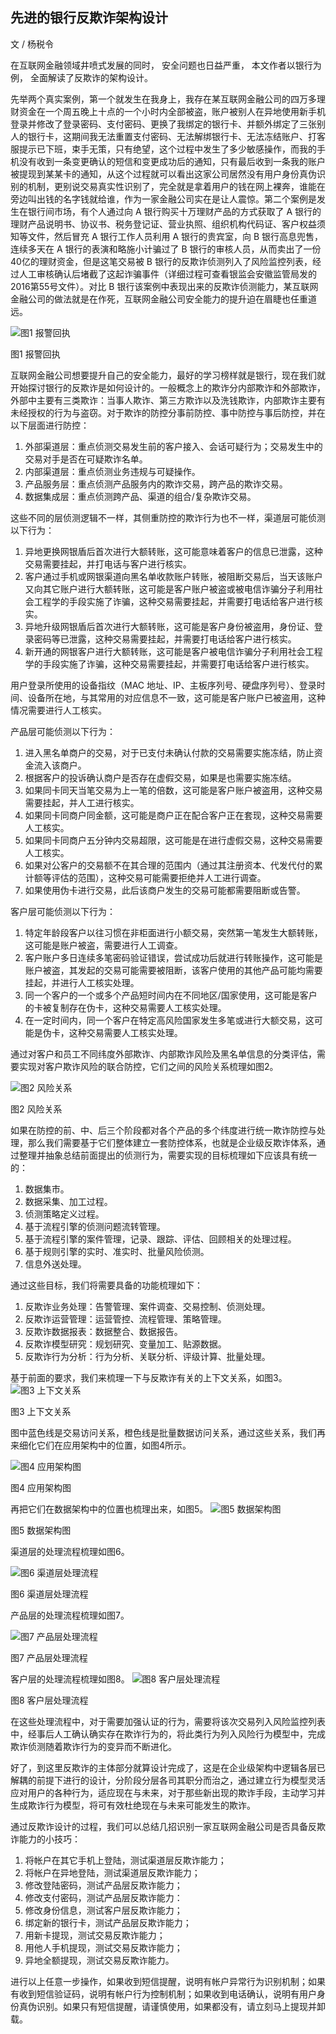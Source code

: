 ## 先进的银行反欺诈架构设计

文 / 杨税令

在互联网金融领域井喷式发展的同时， 安全问题也日益严重， 本文作者以银行为例， 全面解读了反欺诈的架构设计。

先举两个真实案例，第一个就发生在我身上，我存在某互联网金融公司的四万多理财资金在一个周五晚上十点的一个小时内全部被盗，账户被别人在异地使用新手机登录并修改了登录密码、支付密码、更换了我绑定的银行卡、并额外绑定了三张别人的银行卡，这期间我无法重置支付密码、无法解绑银行卡、无法冻结账户、打客服提示已下班，束手无策，只有绝望，这个过程中发生了多少敏感操作，而我的手机没有收到一条变更确认的短信和变更成功后的通知，只有最后收到一条我的账户被提现到某某卡的通知，从这个过程就可以看出这家公司居然没有用户身份真伪识别的机制，更别说交易真实性识别了，完全就是拿着用户的钱在网上裸奔，谁能在旁边叫出钱的名字钱就给谁，作为一家金融公司实在是让人震惊。第二个案例是发生在银行间市场，有个人通过向 A 银行购买十万理财产品的方式获取了 A 银行的理财产品说明书、协议书、税务登记证、营业执照、组织机构代码证、客户权益须知等文件，然后冒充 A 银行工作人员利用 A 银行的贵宾室，向 B 银行高息兜售，连续多天在 A 银行的表演和略施小计骗过了 B 银行的审核人员，从而卖出了一份40亿的理财资金，但是这笔交易被 B 银行的反欺诈侦测列入了风险监控列表，经过人工审核确认后堵截了这起诈骗事件（详细过程可查看银监会安徽监管局发的2016第55号文件）。对比 B 银行该案例中表现出来的反欺诈侦测能力，某互联网金融公司的做法就是在作死，互联网金融公司安全能力的提升迫在眉睫也任重道远。

<img src="http://ipad-cms.csdn.net/cms/attachment/201606/574e6b58af9f5.jpg" alt="图1 报警回执" title="图1 报警回执" />

图1 报警回执

互联网金融公司想要提升自己的安全能力，最好的学习榜样就是银行，现在我们就开始探讨银行的反欺诈是如何设计的。一般概念上的欺诈分内部欺诈和外部欺诈，外部中主要有三类欺诈：当事人欺诈、第三方欺诈以及洗钱欺诈，内部欺诈主要有未经授权的行为与盗窃。对于欺诈的防控分事前防控、事中防控与事后防控，并在以下层面进行防控：
1. 外部渠道层：重点侦测交易发生前的客户接入、会话可疑行为；交易发生中的交易对手是否在可疑欺诈名单。
2. 内部渠道层：重点侦测业务违规与可疑操作。
3. 产品服务层：重点侦测产品服务内的欺诈交易，跨产品的欺诈交易。
4. 数据集成层：重点侦测跨产品、渠道的组合/复杂欺诈交易。

这些不同的层侦测逻辑不一样，其侧重防控的欺诈行为也不一样，渠道层可能侦测以下行为：

1. 异地更换网银盾后首次进行大额转账，这可能意味着客户的信息已泄露，这种交易需要挂起，并打电话与客户进行核实。
2. 客户通过手机或网银渠道向黑名单收款账户转账，被阻断交易后，当天该账户又向其它账户进行大额转账，这可能是客户账户被盗或被电信诈骗分子利用社会工程学的手段实施了诈骗，这种交易需要挂起，并需要打电话给客户进行核实。
3. 异地升级网银盾后首次进行大额转账，这可能是客户身份被盗用，身份证、登录密码等已泄露，这种交易需要挂起，并需要打电话给客户进行核实。
4. 新开通的网银客户进行大额转账，这可能是客户被电信诈骗分子利用社会工程学的手段实施了诈骗，这种交易需要挂起，并需要打电话给客户进行核实。

用户登录所使用的设备指纹（MAC 地址、IP、主板序列号、硬盘序列号）、登录时间、设备所在地，与其常用的对应信息不一致，这可能是客户账户已被盗用，这种情况需要进行人工核实。

产品层可能侦测以下行为：
1. 进入黑名单商户的交易，对于已支付未确认付款的交易需要实施冻结，防止资金流入该商户。
2. 根据客户的投诉确认商户是否存在虚假交易，如果是也需要实施冻结。
3. 如果同卡同天当笔交易为上一笔的倍数，这可能是客户账户被盗用，这种交易需要挂起，并人工进行核实。
4. 如果同卡同商户同金额，这可能是商户正在配合客户正在套现，这种交易需要人工核实。
5. 如果同卡同商户五分钟内交易超限，这可能是在进行虚假交易，这种交易需要人工核实。
6. 如果对公客户的交易额不在其合理的范围内（通过其注册资本、代发代付的累计额等评估的范围），这种交易可能需要拒绝并人工进行调查。
7. 如果使用伪卡进行交易，此后该商户发生的交易可能都需要阻断或告警。

客户层可能侦测以下行为：
1. 特定年龄段客户以往习惯在非柜面进行小额交易，突然第一笔发生大额转账，这可能是账户被盗，需要进行人工调查。
2. 客户账户多日连续多笔密码验证错误，尝试成功后就进行转账操作，这可能是账户被盗，其发起的交易可能需要被阻断，该客户使用的其他产品可能均需要挂起，并进行人工核实处理。
3. 同一个客户的一个或多个产品短时间内在不同地区/国家使用，这可能是客户的卡被复制存在伪卡，这种交易需要人工核实处理。
4. 在一定时间内，同一个客户在特定高风险国家发生多笔或进行大额交易，这可能是伪卡，这种交易需要人工核实处理。

通过对客户和员工不同纬度外部欺诈、内部欺诈风险及黑名单信息的分类评估，需要实现对客户欺诈风险的联合防控，它们之间的风险关系梳理如图2。

<img src="http://ipad-cms.csdn.net/cms/attachment/201606/574e6b6a0b74a.jpg" alt="图2 风险关系" title="图2 风险关系" />

图2 风险关系

如果在防控的前、中、后三个阶段都对各个产品的多个纬度进行统一欺诈防控与处理，那么我们需要基于它们整体建立一套防控体系，也就是企业级反欺诈体系，通过整理并抽象总结前面提出的侦测行为，需要实现的目标梳理如下应该具有统一的：
1. 数据集市。
2. 数据采集、加工过程。
3. 侦测策略定义过程。
4. 基于流程引擎的侦测问题流转管理。
5. 基于流程引擎的案件管理，记录、跟踪、评估、回顾相关的处理过程。
6. 基于规则引擎的实时、准实时、批量风险侦测。
7. 信息外送处理。

通过这些目标，我们将需要具备的功能梳理如下：
1. 反欺诈业务处理：告警管理、案件调查、交易控制、侦测处理。
2. 反欺诈运营管理：运营管控、流程管理、策略管理。
3. 反欺诈数据报表：数据整合、数据报告。
4. 反欺诈模型研究：规划研究、变量加工、贴源数据。
5. 反欺诈行为分析：行为分析、关联分析、评级计算、批量处理。

基于前面的要求，我们来梳理一下与反欺诈有关的上下文关系，如图3。
<img src="http://ipad-cms.csdn.net/cms/attachment/201606/574e6b7516002.jpg" alt="图3 上下文关系" title="图3 上下文关系" />

图3 上下文关系

图中蓝色线是交易访问关系，橙色线是批量数据访问关系，通过这些关系，我们再来细化它们在应用架构中的位置，如图4所示。

<img src="http://ipad-cms.csdn.net/cms/attachment/201606/574e6b8c6bcab.jpg" alt="图4 应用架构图" title="图4 应用架构图" />

图4 应用架构图

再把它们在数据架构中的位置也梳理出来，如图5。
<img src="http://ipad-cms.csdn.net/cms/attachment/201606/574e6b9d516a1.jpg" alt="图5 数据架构图" title="图5 数据架构图" />

图5 数据架构图

渠道层的处理流程梳理如图6。

<img src="http://ipad-cms.csdn.net/cms/attachment/201606/574e6bafcf5c3.jpg" alt="图6 渠道层处理流程" title="图6 渠道层处理流程" />

图6 渠道层处理流程

产品层的处理流程梳理如图7。

<img src="http://ipad-cms.csdn.net/cms/attachment/201606/574e6bc589bc8.jpg" alt="图7 产品层处理流程" title="图7 产品层处理流程" />

图7 产品层处理流程

客户层的处理流程梳理如图8。
<img src="http://ipad-cms.csdn.net/cms/attachment/201606/574e6bd7e1abd.jpg" alt="图8 客户层处理流程" title="图8 客户层处理流程" />

图8 客户层处理流程

在这些处理流程中，对于需要加强认证的行为，需要将该次交易列入风险监控列表中，经事后人工确认确实存在欺诈行为的，将此类行为列入风险行为模型中，完成欺诈侦测随着欺诈行为的变异而不断进化。

好了，到这里反欺诈的主体部分就算设计完成了，这是在企业级架构中逻辑各层已解耦的前提下进行的设计，分阶段分层各司其职分而治之，通过建立行为模型灵活应对用户的各种行为，适应现在与未来，对于那些新出现的欺诈手段，主动学习并生成欺诈行为模型，将可有效杜绝现在与未来可能发生的欺诈。

通过反欺诈设计的过程，我们可以总结几招识别一家互联网金融公司是否具备反欺诈能力的小技巧：
1. 将帐户在其它手机上登陆，测试渠道层反欺诈能力；
2. 将帐户在异地登陆，测试渠道层反欺诈能力；
3. 修改登陆密码，测试产品层反欺诈能力；
4. 修改支付密码，测试产品层反欺诈能力：
5. 修改身份信息，测试客户层反欺诈能力；
6. 绑定新的银行卡，测试产品层反欺诈能力；
7. 用新卡提现，测试交易反欺诈能力；
8. 用他人手机提现，测试交易反欺诈能力；
9. 异地全额提现，测试交易反欺诈能力。

进行以上任意一步操作，如果收到短信提醒，说明有帐户异常行为识别机制；如果有收到短信验证码，说明有帐户行为控制机制；如果收到电话确认，说明有用户身份真伪识别。如果只有短信提醒，请谨慎使用，如果都没有，请立刻马上提现并卸载。